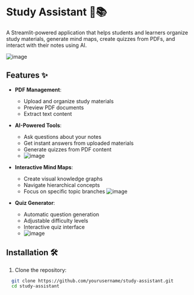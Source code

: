 # Study Assistant 🧠📚

A Streamlit-powered application that helps students and learners organize study materials, generate mind maps, create quizzes from PDFs, and interact with their notes using AI.

![image](https://github.com/user-attachments/assets/cdc33e93-87e6-4497-8f8b-8031ec597796)


## Features ✨

- **PDF Management**:
  - Upload and organize study materials
  - Preview PDF documents
  - Extract text content

- **AI-Powered Tools**:
  - Ask questions about your notes
  - Get instant answers from uploaded materials
  - Generate quizzes from PDF content
  - ![image](https://github.com/user-attachments/assets/fec890f7-702b-40d6-a310-1fa5f88ea011)

- **Interactive Mind Maps**:
  - Create visual knowledge graphs
  - Navigate hierarchical concepts
  - Focus on specific topic branches
    ![image](https://github.com/user-attachments/assets/5801d348-631f-41be-bcd5-5e95fffde664)

- **Quiz Generator**:
  - Automatic question generation
  - Adjustable difficulty levels
  - Interactive quiz interface
  - ![image](https://github.com/user-attachments/assets/241ed496-340d-4f48-8014-bfe28100fe55)

    

## Installation 🛠️

1. Clone the repository:
 ```bash
   git clone https://github.com/yourusername/study-assistant.git
   cd study-assistant
